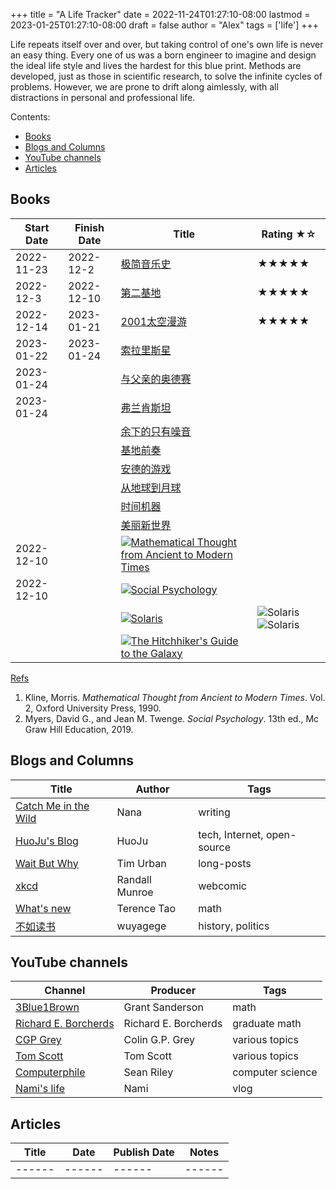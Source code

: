 +++
title   = "A Life Tracker"
date    = 2022-11-24T01:27:10-08:00
lastmod = 2023-01-25T01:27:10-08:00
draft   = false
author  = "Alex"
tags    = ['life']
+++

Life repeats itself over and over, but taking control of one's own life is never an easy thing. Every one of us was a born engineer to imagine and design the ideal life style and lives the hardest for this blue print. Methods are developed, just as those in scientific research, to solve the infinite cycles of problems. However, we are prone to drift along aimlessly, with all distractions in personal and professional life. 

Contents:
* [Books](#books)
* [Blogs and Columns](#blogs-and-columns)
* [YouTube channels](#youtube-channels)
* [Articles](#articles)

## Books
| Start Date | Finish Date | Title                                                           | Rating ★☆ |
|------------|-------------|-----------------------------------------------------------------|-----------|
| 2022-11-23 | 2022-12-2   | [极简音乐史](https://book.douban.com/subject/27085977/)         | ★★★★★     |
| 2022-12-3  | 2022-12-10  | [第二基地](https://book.douban.com/subject/26389894/)           | ★★★★★     |
| 2022-12-14 | 2023-01-21  | [2001太空漫游](https://book.douban.com/subject/30471298/)       | ★★★★★     |
| 2023-01-22 | 2023-01-24  | [索拉里斯星](https://book.douban.com/subject/35049755/)         |           |
| 2023-01-24 |             | [与父亲的奥德赛](https://book.douban.com/subject/35778225/)     |           |
| 2023-01-24 |             | [弗兰肯斯坦](https://book.douban.com/subject/35178089/)         |           |
|            |             | [余下的只有噪音](https://book.douban.com/subject/34978358/)     |           |
|            |             | [基地前奏](https://book.douban.com/subject/26389893/)           |           |
|            |             | [安德的游戏](https://book.douban.com/subject/26389893/)         |           |
|            |             | [从地球到月球](https://book.douban.com/subject/3198682/)        |           |
|            |             | [时间机器](https://book.douban.com/subject/34994960/)           |           |
|            |             | [美丽新世界](https://book.douban.com/subject/27002046/)         |           |
| 2022-12-10 |             | [![Mathematical Thought from Ancient to Modern Times][97]][98]  |           |
| 2022-12-10 |             | [![Social Psychology][99]][100]                                 |           |
|            |             | [![Solaris][101]][102] | ![Solaris][1001]       ![Solaris][1002]            |
|            |             | [![The Hitchhiker's Guide to the Galaxy][103]][104]             |           |

[97]: https://images-na.ssl-images-amazon.com/images/S/compressed.photo.goodreads.com/books/1347523653i/3240085.jpg 
[98]: https://www.goodreads.com/en/book/show/3240085 
[99]: https://images-na.ssl-images-amazon.com/images/S/compressed.photo.goodreads.com/books/1536382756i/41737051.jpg
[100]: https://www.goodreads.com/book/show/41737051-social-psychology
[101]: https://images-na.ssl-images-amazon.com/images/S/compressed.photo.goodreads.com/books/1459204943i/18747125.jpg
[102]: https://www.goodreads.com/book/show/18747125-solaris
[1001]: https://images-na.ssl-images-amazon.com/images/S/compressed.photo.goodreads.com/books/1332513745i/13557684.jpg
[1002]: https://images-na.ssl-images-amazon.com/images/S/compressed.photo.goodreads.com/books/1412015589i/17336734.jpg
[103]: https://images-na.ssl-images-amazon.com/images/S/compressed.photo.goodreads.com/books/1610731201i/52194751.jpg
[104]: https://www.goodreads.com/book/show/52194751-the-hitchhiker-s-guide-to-the-galaxy

[Refs](https://owl.purdue.edu/owl/research_and_citation/mla_style/mla_formatting_and_style_guide/mla_works_cited_page_books.html)
1.  Kline, Morris. _Mathematical Thought from Ancient to Modern Times_. Vol. 2, Oxford University Press, 1990.
2.  Myers, David G., and Jean M. Twenge. _Social Psychology_. 13th ed., Mc Graw Hill Education, 2019.

## Blogs and Columns
| Title                                                      | Author         | Tags                        |
|------------------------------------------------------------|----------------|-----------------------------|
| [Catch Me in the Wild](https://nananadanada.substack.com/) | Nana           | writing                     |
| [HuoJu's Blog](https://jhuo.ca/)                           | HuoJu          | tech, Internet, open-source |
| [Wait But Why](https://waitbutwhy.com/)                    | Tim Urban      | long-posts                  |
| [xkcd](https://xkcd.com/)                                  | Randall Munroe | webcomic                    |
| [What's new](https://terrytao.wordpress.com/)              | Terence Tao    | math                        |
| [不如读书](https://wuyagege.substack.com/)                 | wuyagege       | history, politics           |

## YouTube channels
| Channel                                                                 | Producer             | Tags             |
|-------------------------------------------------------------------------|----------------------|------------------|
| [3Blue1Brown](https://www.youtube.com/@3blue1brown)                     | Grant Sanderson      | math             |
| [Richard E. Borcherds](https://www.youtube.com/@richarde.borcherds7998) | Richard E. Borcherds | graduate math    |
| [CGP Grey](https://www.youtube.com/@CGPGrey)                            | Colin G.P. Grey      | various topics   |
| [Tom Scott](https://www.youtube.com/@TomScottGo)                        | Tom Scott            | various topics   |
| [Computerphile](https://www.youtube.com/@Computerphile)                 | Sean Riley           | computer science |
| [Nami's life](https://www.youtube.com/@naminokurashi)                   | Nami                 | vlog             |

## Articles
| Title  | Date   | Publish Date | Notes  |
|--------|--------|--------------|--------|
| ------ | ------ | ------       | ------ |
